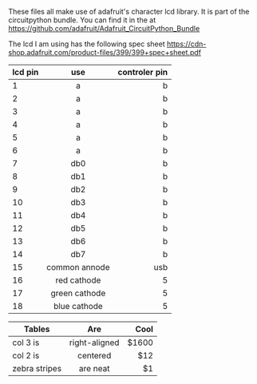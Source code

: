 These files all make use of adafruit's character lcd library. It is part of the circuitpython bundle. You can find it in the at https://github.com/adafruit/Adafruit_CircuitPython_Bundle


The lcd I am using has the following spec sheet https://cdn-shop.adafruit.com/product-files/399/399+spec+sheet.pdf

| lcd pin       | use           | controler pin|
| ------------- |:-------------:| ------------:|
| 1             | a             | b            |
| 2             | a             | b            |
| 3             | a             | b            |
| 4             | a             | b            |
| 5             | a             | b            |
| 6             | a             | b            |
| 7             | db0           | b            |
| 8             | db1           | b            |
| 9             | db2           | b            |
| 10            | db3           | b            |
| 11            | db4           | b            |
| 12            | db5           | b            |
| 13            | db6           | b            |
| 14            | db7           | b            |
| 15            | common annode | usb          |
| 16            | red cathode   | 5            |
| 17            | green cathode | 5            |
| 18            | blue cathode  | 5            |

| Tables        | Are           | Cool  |
| ------------- |:-------------:| -----:|
| col 3 is      | right-aligned | $1600 |
| col 2 is      | centered      |   $12 |
| zebra stripes | are neat      |    $1 |
